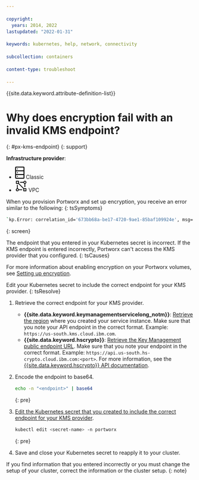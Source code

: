 ```yaml
---

copyright: 
  years: 2014, 2022
lastupdated: "2022-01-31"

keywords: kubernetes, help, network, connectivity

subcollection: containers

content-type: troubleshoot

---
```



{{site.data.keyword.attribute-definition-list}}


# Why does encryption fail with an invalid KMS endpoint?
{: #px-kms-endpoint}
{: support}

**Infrastructure provider**:
* ![Classic infrastructure provider icon.](images/icon-classic-2.svg) Classic
* ![VPC infrastructure provider icon.](images/icon-vpc-2.svg) VPC


When you provision Portworx and set up encryption, you receive an error similar to the following:
{: tsSymptoms}

```sh
`kp.Error: correlation_id='673bb68a-be17-4720-9ae1-85baf109924e', msg='Unauthorized: The user does not have access to the specified resource'"`
```
{: screen}


The endpoint that you entered in your Kubernetes secret is incorrect. If the KMS endpoint is entered incorrectly, Portworx can't access the KMS provider that you configured.
{: tsCauses}

For more information about enabling encryption on your Portworx volumes, see [Setting up encryption](/docs/openshift?topic=openshift-portworx#encrypt_volumes).


Edit your Kubernetes secret to include the correct endpoint for your KMS provider.
{: tsResolve}

1. Retrieve the correct endpoint for your KMS provider.

    * **{{site.data.keyword.keymanagementservicelong_notm}}**: [Retrieve the region](/docs/key-protect?topic=key-protect-regions#regions) where you created your service instance. Make sure that you note your API endpoint in the correct format. Example: `https://us-south.kms.cloud.ibm.com`.
    * **{{site.data.keyword.hscrypto}}**: [Retrieve the Key Management public endpoint URL](/docs/hs-crypto?topic=hs-crypto-regions#service-endpoints). Make sure that you note your endpoint in the correct format. Example: `https://api.us-south.hs-crypto.cloud.ibm.com:<port>`. For more information, see the [{{site.data.keyword.hscrypto}} API documentation](https://cloud.ibm.com/apidocs/hs-crypto#getinstance).

2. Encode the endpoint to base64.
    ```sh
    echo -n "<endpoint>" | base64
    ```
    {: pre}

3. [Edit the Kubernetes secret that you created to include the correct endpoint for your KMS provider](/docs/openshift?topic=openshift-portworx#px_create_km_secret).
    ```sh
    kubectl edit <secret-name> -n portworx
    ```
    {: pre}

4. Save and close your Kubernetes secret to reapply it to your cluster.


If you find information that you entered incorrectly or you must change the setup of your cluster, correct the information or the cluster setup.
{: note}






